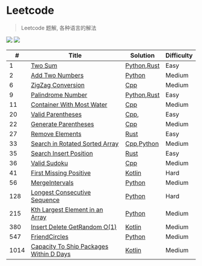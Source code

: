 # Leetcode
> Leetcode 题解, 各种语言的解法

![](https://img.shields.io/badge/license-Apache%202-blue.svg) ![](https://img.shields.io/badge/leetcoder--cn-published-blue.svg)


| # | Title | Solution | Difficulty |
| ---- | ----- | -------- | ---------- |
| 1 | [Two Sum](./TwoSum/) | [Python](./TwoSum/python/README.md),[Rust](./TwoSum/rust/README.md) | Easy |
| 2 | [Add Two Numbers](./AddTwoNumbers/) | [Python](./AddTwoNumbers/python/README.md)  |  Medium  |
| 6 | [ZigZag Conversion](./ZigZagConversion/) | [Cpp](./ZigZagConversion/cpp/README.md) | Medium |
| 9 | [Palindrome Number](./PalindromeNumber/) | [Python](./PalindromeNumber/python/README.md),[Rust](./PalindromeNumber/rust/README.md) | Easy |
| 11 | [Container With Most Water](./ContainerWithMostWater/) | [Cpp](./ContainerWithMostWater/cpp/README.md) | Medium | 
| 20 | [Valid Parentheses](./ValidParentheses/) | [Cpp](./ValidParentheses/cpp/README.md),| Easy |
| 22 | [Generate Parentheses](./GenerateParentheses/) | [Cpp](./GenerateParentheses/cpp/README.md) | Medium |
| 27 | [Remove Elements](./RemoveElement/) | [Rust](./RemoveElement/rust/README.md) | Easy |
| 33 | [Search in Rotated Sorted Array](./SearchinRotatedSortedArray/) | [Cpp](./SearchinRotatedSortedArray/cpp/README.md),[Python](./SearchinRotatedSortedArray/python/README.md) |  Medium  |
| 35 | [Search Insert Position](./SearchInsertPosition/) | [Rust](./SearchInsertPosition/rust/README.md) | Easy |
| 36 | [Valid Sudoku](./ValidSudoku/) | [Cpp](./ValidSudoku/cpp/README.md) | Medium |
| 41 | [First Missing Positive](./FirstMissingPositive/) | [Kotlin](./FirstMissingPositive/kotlin/README.md)  |  Hard  |
| 56 | [MergeIntervals](./MergeIntervals/) | [Python](./MergeIntervals/python/README.md) | Medium |
| 128 | [Longest Consecutive Sequence](./LongestConsecutiveSequence) | [Python](./LongestConsecutiveSequence/python/README.md) | Hard |
| 215 | [Kth Largest Element in an Array](./KthLargestElementinanArray) | [Python](./KthLargestElementinanArray/python/README.md) | Medium |
| 380 | [Insert Delete GetRandom O(1)](./InsertDeleteGetRandomO(1)) | [Kotlin](./InsertDeleteGetRandomO(1)/kotlin/README.md) | Medium |
| 547 | [FriendCircles](./FriendCircles) | [Python](./FriendCircles/python/README.md) | Medium
| 1014 | [Capacity To Ship Packages Within D Days](./CapacityToShipPackagesWithinDDays) | [Kotlin](./CapacityToShipPackagesWithinDDays/kotlin/README.md) | Medium |
